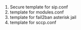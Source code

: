 1) Secure template for sip.conf
2) template for modules.conf
3) template for fail2ban asterisk jail
4) template for sccp.conf
